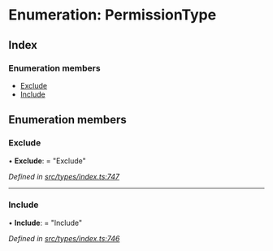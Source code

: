 # Enumeration: PermissionType

## Index

### Enumeration members

* [Exclude](permissiontype.md#exclude)
* [Include](permissiontype.md#include)

## Enumeration members

###  Exclude

• **Exclude**: = "Exclude"

*Defined in [src/types/index.ts:747](https://github.com/PolymathNetwork/polymesh-sdk/blob/2a4e4111/src/types/index.ts#L747)*

___

###  Include

• **Include**: = "Include"

*Defined in [src/types/index.ts:746](https://github.com/PolymathNetwork/polymesh-sdk/blob/2a4e4111/src/types/index.ts#L746)*
